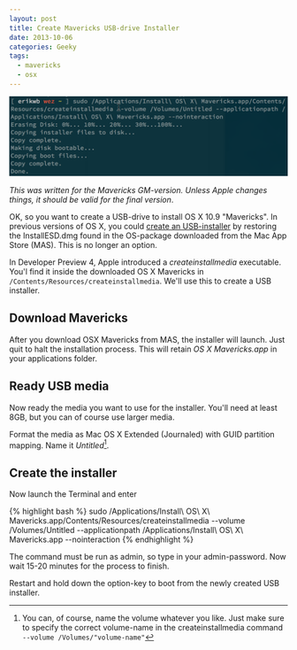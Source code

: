 ```yaml
---
layout: post
title: Create Mavericks USB-drive Installer
date: 2013-10-06
categories: Geeky
tags:
  - mavericks
  - osx
---
```


![Creating USB-installer in the Terminal](/assets/img/20131006-installUSB.png " ")

*This was written for the Mavericks GM-version. Unless Apple changes things, it should be valid for the final version*.

OK, so you want to create a USB-drive to install OS X 10.9 "Mavericks". In previous versions of OS X, you could [create an USB-installer][installML] by restoring the InstallESD.dmg found in the OS-package downloaded from the Mac App Store (MAS). This is no longer an option.

In Developer Preview 4, Apple introduced a *createinstallmedia* executable. You'l find it inside the downloaded OS X Mavericks in `/Contents/Resources/createinstallmedia`. We'll use this to create a USB installer.

## Download Mavericks

After you download OSX Mavericks from MAS, the installer will launch. Just quit to halt the installation process. This will retain *OS X Mavericks.app* in your applications folder.

## Ready USB media

Now ready the media you want to use for the installer. You'll need at least 8GB, but you can of course use larger media.

Format the media as Mac OS X Extended (Journaled) with GUID partition mapping. Name it *Untitled*[^1].

## Create the installer

Now launch the Terminal and enter

{% highlight bash %}
    sudo /Applications/Install\ OS\ X\ Mavericks.app/Contents/Resources/createinstallmedia --volume /Volumes/Untitled --applicationpath /Applications/Install\ OS\ X\ Mavericks.app --nointeraction
{% endhighlight %}

The command must be run as admin, so type in your admin-password. Now wait 15-20 minutes for the process to finish.

Restart and hold down the option-key to boot from the newly created USB installer.

[^1]: You can, of course, name the volume whatever you like. Just make sure to specify the correct volume-name in the createinstallmedia command `--volume /Volumes/"volume-name"`

[installML]: http://osxdaily.com/2012/02/17/make-bootable-os-x-10-8-mountain-lion-usb-install-drive/
